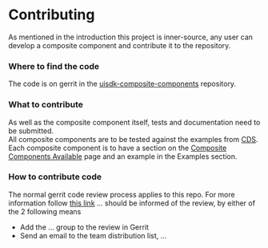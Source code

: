 # Contributing

As mentioned in the introduction this project is inner-source, any user can develop a composite component and 
contribute it to the repository.

### Where to find the code

The code is on gerrit in the 
[uisdk-composite-components](https://gerrit.ericsson.se/#/admin/projects/OSS/com.ericsson.cds/uisdk-composite-components) 
repository.

### What to contribute

As well as the composite component itself, tests and documentation need to be submitted.    
All composite components are to be tested against the examples from [CDS](https://cds.ericsson.se/#portal/presentation).   
Each composite component is to have a section on the [Composite Components Available](composite_components_available.html) 
page and an example in the Examples section.

### How to contribute code

The normal gerrit code review process applies to this repo.
For more information follow [this link](http://confluence-nam.lmera.ericsson.se/display/CDO/Implement)
... should be informed of the review, by either of the 2 following means

- Add the ... group to the review in Gerrit
- Send an email to the team distribution list, ...

